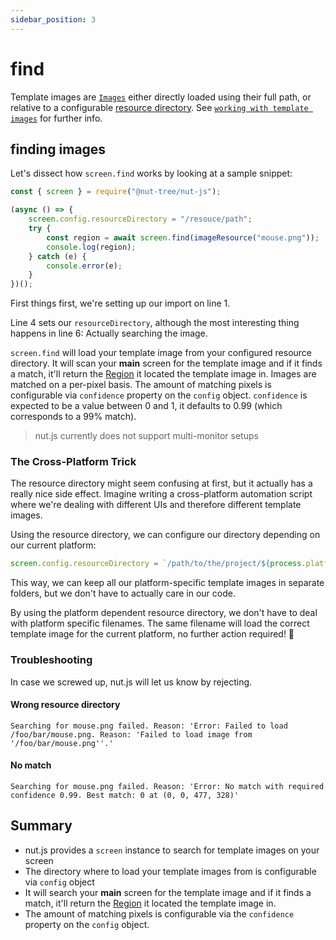 ```yaml
---
sidebar_position: 3
---
```


# find

Template images are [`Images`](../datatypes/image.md) either directly loaded using their full path, or relative to a configurable [resource directory](https://nut-tree.github.io/apidoc/classes/screen.html#config.resourcedirectory).
See [`working with template images`](template-images.md#working-with-template-images) for further info.

## finding images

Let's dissect how `screen.find` works by looking at a sample snippet:

```js {1,4,6}
const { screen } = require("@nut-tree/nut-js");

(async () => {
    screen.config.resourceDirectory = "/resouce/path";
    try {
        const region = await screen.find(imageResource("mouse.png"));
        console.log(region);
    } catch (e) {
        console.error(e);
    }
})();
```

First things first, we're setting up our import on line 1.

Line 4 sets our `resourceDirectory`, although the most interesting thing happens in line 6: Actually searching the image.

`screen.find` will load your template image from your configured resource directory.
It will scan your **main** screen for the template image and if it finds a match, it'll return the [Region](https://nut-tree.github.io/apidoc/classes/region.html) it located the template image in.
Images are matched on a per-pixel basis.
The amount of matching pixels is configurable via `confidence` property on the `config` object.
`confidence` is expected to be a value between 0 and 1, it defaults to 0.99 (which corresponds to a 99% match).

> nut.js currently does not support multi-monitor setups

### The Cross-Platform Trick

The resource directory might seem confusing at first, but it actually has a really nice side effect.
Imagine writing a cross-platform automation script where we're dealing with different UIs and therefore different template images.

Using the resource directory, we can configure our directory depending on our current platform:

```js
screen.config.resourceDirectory = `/path/to/the/project/${process.platform}`;
```

This way, we can keep all our platform-specific template images in separate folders, but we don't have to actually care in our code.

By using the platform dependent resource directory, we don't have to deal with platform specific filenames.
The same filename will load the correct template image for the current platform, no further action required! 💪

### Troubleshooting

In case we screwed up, nut.js will let us know by rejecting.

#### Wrong resource directory

`Searching for mouse.png failed. Reason: 'Error: Failed to load /foo/bar/mouse.png. Reason: 'Failed to load image from '/foo/bar/mouse.png''.'`

#### No match

`Searching for mouse.png failed. Reason: 'Error: No match with required confidence 0.99. Best match: 0 at (0, 0, 477, 328)'`

## Summary

- nut.js provides a `screen` instance to search for template images on your screen
- The directory where to load your template images from is configurable via `config` object
- It will search your **main** screen for the template image and if it finds a match, it'll return the [Region](https://nut-tree.github.io/apidoc/classes/region.html) it located the template image in.
- The amount of matching pixels is configurable via the `confidence` property on the `config` object.
